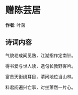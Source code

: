 # 赠陈芸居

**作者**: 叶茵

## 诗词内容

气貌老成闻见熟，江湖指作定南针。

得书爱与世人读，选句长教野客吟。

富贵天街纷耳目，清闲地位当山林。

料君阅遍兴亡事，对坐萧然一片心。

